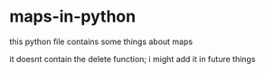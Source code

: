 # maps-in-python
this python file contains some things about maps

it doesnt contain the delete function; i might add it in future things
